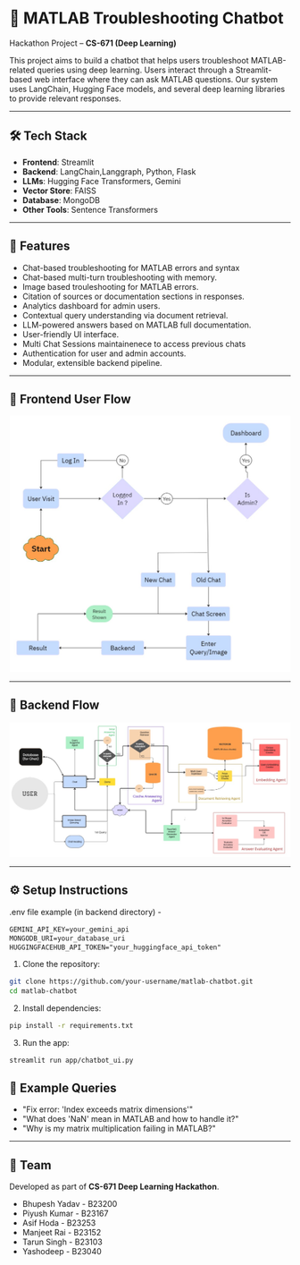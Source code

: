 # 🤖 MATLAB Troubleshooting Chatbot

Hackathon Project – **CS-671 (Deep Learning)**

This project aims to build a chatbot that helps users troubleshoot MATLAB-related queries using deep learning. Users interact through a Streamlit-based web interface where they can ask MATLAB questions. Our system uses LangChain, Hugging Face models, and several deep learning libraries to provide relevant responses.

---

## 🛠️ Tech Stack

- **Frontend**: Streamlit
- **Backend**: LangChain,Langgraph, Python, Flask
- **LLMs**: Hugging Face Transformers, Gemini
- **Vector Store**: FAISS
- **Database**: MongoDB
- **Other Tools**: Sentence Transformers

---

## 🚀 Features

- Chat-based troubleshooting for MATLAB errors and syntax
- Chat-based multi-turn troubleshooting with memory.
- Image based trouleshooting for MATLAB errors.
- Citation of sources or documentation sections in responses.
- Analytics dashboard for admin users.
- Contextual query understanding via document retrieval.
- LLM-powered answers based on MATLAB full documentation.
- User-friendly UI interface.
- Multi Chat Sessions maintainenece to access previous chats
- Authentication for user and admin accounts.
- Modular, extensible backend pipeline.

---

## 🧩 Frontend User Flow

![Frontend User Flow 1](Frontend_UI.jpg)


---

## 🔧 Backend Flow

![Backend Flowchart](Backend.jpg)

---

## ⚙️ Setup Instructions

.env file example (in backend directory) - 

```bask
GEMINI_API_KEY=your_gemini_api
MONGODB_URI=your_database_uri
HUGGINGFACEHUB_API_TOKEN="your_huggingface_api_token"
```


1. Clone the repository:

```bash
git clone https://github.com/your-username/matlab-chatbot.git
cd matlab-chatbot
```
2. Install dependencies:

```bash
pip install -r requirements.txt
```

3. Run the app:

```bash
streamlit run app/chatbot_ui.py
```

## 📄 Example Queries
- "Fix error: 'Index exceeds matrix dimensions'"
- "What does 'NaN' mean in MATLAB and how to handle it?"
- "Why is my matrix multiplication failing in MATLAB?"
---

## 👥 Team

Developed as part of **CS-671 Deep Learning Hackathon**.

- Bhupesh Yadav - B23200
- Piyush Kumar - B23167
- Asif Hoda - B23253
- Manjeet Rai - B23152
- Tarun Singh - B23103
- Yashodeep - B23040
